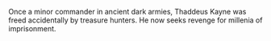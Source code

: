 
Once a minor commander in ancient dark armies, Thaddeus Kayne was freed accidentally by treasure hunters. He now seeks revenge for millenia of imprisonment. 

